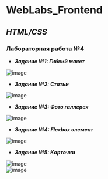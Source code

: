 # WebLabs_Frontend
## *HTML/CSS*
### **Лабораторная работа №4**
- ***Задание №1:  Гибкий макет***

![image](https://user-images.githubusercontent.com/103507130/233703529-0715766d-42c9-4ddd-a738-d8c26ce6df01.png)

- ***Задание №2: Статьи***

![image](https://user-images.githubusercontent.com/103507130/233703719-643a9a74-551f-413d-9cb1-b0dc1474e066.png)

- ***Задание №3: Фото галлерея***

![image](https://user-images.githubusercontent.com/103507130/233704122-de572609-de4e-4e7c-a5d0-1b8458df0454.png)

- ***Задание №4: Flexbox элемент***

![image](https://user-images.githubusercontent.com/103507130/233704261-3e8538a2-8fbe-4bea-b2c1-c89acf36aa2a.png)

- ***Задание №5: Карточки***

![image](https://user-images.githubusercontent.com/103507130/233704438-3fd33f61-5a0c-4513-ae82-6b0f0d03b005.png)\
![image](https://user-images.githubusercontent.com/103507130/233704452-1526df57-cd98-4275-868f-ab82f9ba775e.png)

